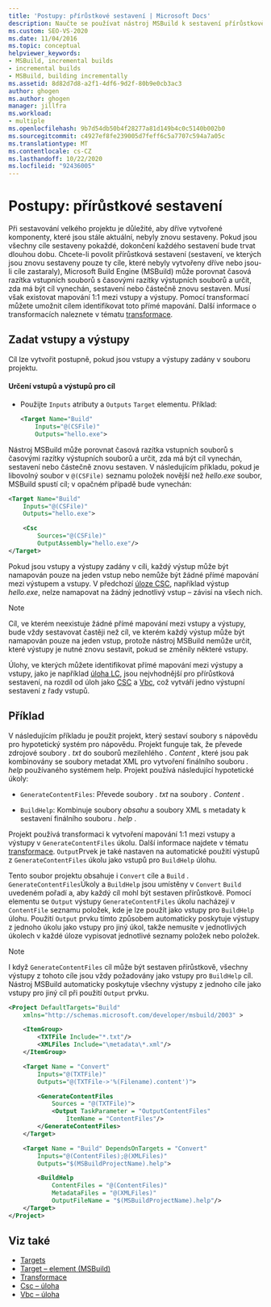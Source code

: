```yaml
---
title: 'Postupy: přírůstkové sestavení | Microsoft Docs'
description: Naučte se používat nástroj MSBuild k sestavení přírůstkově, takže dříve vytvořené komponenty, které jsou stále aktuální, nejsou znovu sestaveny.
ms.custom: SEO-VS-2020
ms.date: 11/04/2016
ms.topic: conceptual
helpviewer_keywords:
- MSBuild, incremental builds
- incremental builds
- MSBuild, building incrementally
ms.assetid: 8d82d7d8-a2f1-4df6-9d2f-80b9e0cb3ac3
author: ghogen
ms.author: ghogen
manager: jillfra
ms.workload:
- multiple
ms.openlocfilehash: 9b7d54db50b4f28277a81d149b4c0c5140b002b0
ms.sourcegitcommit: c4927ef8fe239005d7feff6c5a7707c594a7a05c
ms.translationtype: MT
ms.contentlocale: cs-CZ
ms.lasthandoff: 10/22/2020
ms.locfileid: "92436005"
---
```

# <a name="how-to-build-incrementally"></a>Postupy: přírůstkové sestavení

Při sestavování velkého projektu je důležité, aby dříve vytvořené komponenty, které jsou stále aktuální, nebyly znovu sestaveny. Pokud jsou všechny cíle sestaveny pokaždé, dokončení každého sestavení bude trvat dlouhou dobu. Chcete-li povolit přírůstková sestavení (sestavení, ve kterých jsou znovu sestaveny pouze ty cíle, které nebyly vytvořeny dříve nebo jsou-li cíle zastaraly), Microsoft Build Engine (MSBuild) může porovnat časová razítka vstupních souborů s časovými razítky výstupních souborů a určit, zda má být cíl vynechán, sestavení nebo částečně znovu sestaven. Musí však existovat mapování 1:1 mezi vstupy a výstupy. Pomocí transformací můžete umožnit cílem identifikovat toto přímé mapování. Další informace o transformacích naleznete v tématu [transformace](../msbuild/msbuild-transforms.md).

## <a name="specify-inputs-and-outputs"></a>Zadat vstupy a výstupy

Cíl lze vytvořit postupně, pokud jsou vstupy a výstupy zadány v souboru projektu.

#### <a name="to-specify-inputs-and-outputs-for-a-target"></a>Určení vstupů a výstupů pro cíl

- Použijte `Inputs` atributy a `Outputs` `Target` elementu. Příklad:

  ```xml
  <Target Name="Build"
      Inputs="@(CSFile)"
      Outputs="hello.exe">
  ```

Nástroj MSBuild může porovnat časová razítka vstupních souborů s časovými razítky výstupních souborů a určit, zda má být cíl vynechán, sestavení nebo částečně znovu sestaven. V následujícím příkladu, pokud je libovolný soubor v `@(CSFile)` seznamu položek novější než *hello.exe* soubor, MSBuild spustí cíl; v opačném případě bude vynechán:

```xml
<Target Name="Build"
    Inputs="@(CSFile)"
    Outputs="hello.exe">

    <Csc
        Sources="@(CSFile)"
        OutputAssembly="hello.exe"/>
</Target>
```

Pokud jsou vstupy a výstupy zadány v cíli, každý výstup může být namapován pouze na jeden vstup nebo nemůže být žádné přímé mapování mezi výstupem a vstupy. V předchozí [úloze CSC](../msbuild/csc-task.md), například výstup *hello.exe*, nelze namapovat na žádný jednotlivý vstup – závisí na všech nich.

> [!NOTE]
> Cíl, ve kterém neexistuje žádné přímé mapování mezi vstupy a výstupy, bude vždy sestavovat častěji než cíl, ve kterém každý výstup může být namapován pouze na jeden vstup, protože nástroj MSBuild nemůže určit, které výstupy je nutné znovu sestavit, pokud se změnily některé vstupy.

Úlohy, ve kterých můžete identifikovat přímé mapování mezi výstupy a vstupy, jako je například [úloha LC](../msbuild/lc-task.md), jsou nejvhodnější pro přírůstková sestavení, na rozdíl od úloh jako [CSC](../msbuild/csc-task.md) a [Vbc](../msbuild/vbc-task.md), což vytváří jedno výstupní sestavení z řady vstupů.

## <a name="example"></a>Příklad

V následujícím příkladu je použit projekt, který sestaví soubory s nápovědu pro hypotetický systém pro nápovědu. Projekt funguje tak, že převede zdrojové soubory *. txt* do souborů mezilehlého *. Content* , které jsou pak kombinovány se soubory metadat XML pro vytvoření finálního souboru *. help* používaného systémem help. Projekt používá následující hypotetické úkoly:

- `GenerateContentFiles`: Převede soubory *. txt* na soubory *. Content* .

- `BuildHelp`: Kombinuje soubory *obsahu* a soubory XML s metadaty k sestavení finálního souboru *. help* .

Projekt používá transformaci k vytvoření mapování 1:1 mezi vstupy a výstupy v `GenerateContentFiles` úkolu. Další informace najdete v tématu [transformace](../msbuild/msbuild-transforms.md). `Output`Prvek je také nastaven na automatické použití výstupů z `GenerateContentFiles` úkolu jako vstupů pro `BuildHelp` úlohu.

Tento soubor projektu obsahuje i `Convert` cíle a `Build` . `GenerateContentFiles`Úkoly a `BuildHelp` jsou umístěny v `Convert` `Build` uvedeném pořadí a, aby každý cíl mohl být sestaven přírůstkově. Pomocí elementu se `Output` výstupy `GenerateContentFiles` úkolu nacházejí v `ContentFile` seznamu položek, kde je lze použít jako vstupy pro `BuildHelp` úlohu. Použití `Output` prvku tímto způsobem automaticky poskytuje výstupy z jednoho úkolu jako vstupy pro jiný úkol, takže nemusíte v jednotlivých úkolech v každé úloze vypisovat jednotlivé seznamy položek nebo položek.

> [!NOTE]
> I když `GenerateContentFiles` cíl může být sestaven přírůstkově, všechny výstupy z tohoto cíle jsou vždy požadovány jako vstupy pro `BuildHelp` cíl. Nástroj MSBuild automaticky poskytuje všechny výstupy z jednoho cíle jako vstupy pro jiný cíl při použití `Output` prvku.

```xml
<Project DefaultTargets="Build"
    xmlns="http://schemas.microsoft.com/developer/msbuild/2003" >

    <ItemGroup>
        <TXTFile Include="*.txt"/>
        <XMLFiles Include="\metadata\*.xml"/>
    </ItemGroup>

    <Target Name = "Convert"
        Inputs="@(TXTFile)"
        Outputs="@(TXTFile->'%(Filename).content')">

        <GenerateContentFiles
            Sources = "@(TXTFile)">
            <Output TaskParameter = "OutputContentFiles"
                ItemName = "ContentFiles"/>
        </GenerateContentFiles>
    </Target>

    <Target Name = "Build" DependsOnTargets = "Convert"
        Inputs="@(ContentFiles);@(XMLFiles)"
        Outputs="$(MSBuildProjectName).help">

        <BuildHelp
            ContentFiles = "@(ContentFiles)"
            MetadataFiles = "@(XMLFiles)"
            OutputFileName = "$(MSBuildProjectName).help"/>
    </Target>
</Project>
```

## <a name="see-also"></a>Viz také

- [Targets](../msbuild/msbuild-targets.md)
- [Target – element (MSBuild)](../msbuild/target-element-msbuild.md)
- [Transformace](../msbuild/msbuild-transforms.md)
- [Csc – úloha](../msbuild/csc-task.md)
- [Vbc – úloha](../msbuild/vbc-task.md)
